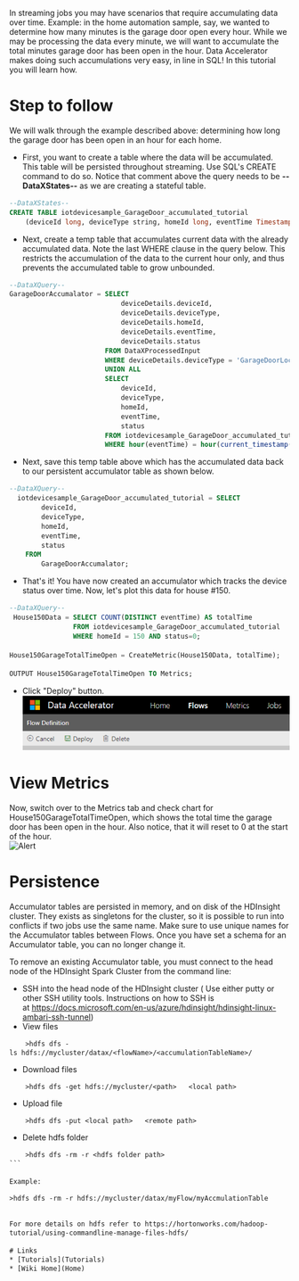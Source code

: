 In streaming jobs you may have scenarios that require accumulating data over time. Example: in the home automation sample, say, we wanted to determine how many minutes is the garage door open every hour. While we may be processing the data every minute, we will want to accumulate the total minutes garage door has been open in the hour. Data Accelerator makes doing such accumulations very easy, in line in SQL! In this tutorial you will learn how.

# Step to follow
We will walk through the example described above: determining how long the garage door has been open in an hour for each home. 

- First, you want to create a table where the data will be accumulated. This table will be persisted throughout streaming. Use SQL's CREATE command to do so. Notice that comment above the query needs to be **--DataXStates--** as we are creating a stateful table.

```sql
--DataXStates--
CREATE TABLE iotdevicesample_GarageDoor_accumulated_tutorial
    (deviceId long, deviceType string, homeId long, eventTime Timestamp, status long);
``` 

- Next, create a temp table that accumulates current data with the already accumulated data. Note the last WHERE clause in the query below. This restricts the accumulation of the data to the current hour only, and thus prevents the accumulated table to grow unbounded. 

```sql
--DataXQuery--
GarageDoorAccumalator = SELECT 
                            deviceDetails.deviceId,
                            deviceDetails.deviceType,
                            deviceDetails.homeId,
                            deviceDetails.eventTime,
                            deviceDetails.status
                        FROM DataXProcessedInput
                        WHERE deviceDetails.deviceType = 'GarageDoorLock'
                        UNION ALL
                        SELECT 
                            deviceId,
                            deviceType,
                            homeId,
                            eventTime,
                            status
                        FROM iotdevicesample_GarageDoor_accumulated_tutorial
                        WHERE hour(eventTime) = hour(current_timestamp());
```

- Next, save this temp table above which has the accumulated data back to our persistent accumulator table as shown below.

```sql
--DataXQuery--
  iotdevicesample_GarageDoor_accumulated_tutorial = SELECT
        deviceId,
        deviceType,
        homeId,
        eventTime,
        status  
    FROM
        GarageDoorAccumalator;
```

- That's it! You have now created an accumulator which tracks the device status over time. Now, let's plot this data for house #150. 

```sql
--DataXQuery--
 House150Data = SELECT COUNT(DISTINCT eventTime) AS totalTime                   
                FROM iotdevicesample_GarageDoor_accumulated_tutorial
                WHERE homeId = 150 AND status=0;

House150GarageTotalTimeOpen = CreateMetric(House150Data, totalTime);

OUTPUT House150GarageTotalTimeOpen TO Metrics;
```

- Click "Deploy" button. <br/>
 ![Deploy](./tutorials/images/Deploy.PNG)

# View Metrics
Now, switch over to the Metrics tab and check chart for House150GarageTotalTimeOpen, which shows the total time the garage door has been open in the hour. Also notice, that it will reset to 0 at the start of the hour. <br/>
 ![Alert](./tutorials/images/accumulatorchart.PNG)

# Persistence
Accumulator tables are persisted in memory, and on disk of the HDInsight cluster.  They exists as singletons for the cluster, so it is possible to run into conflicts if two jobs use the same name.  Make sure to use unique names for the Accumulator tables between Flows. Once you have set a schema for an Accumulator table, you can no longer change it.

To remove an existing Accumulator table, you must connect to the head node of the HDInsight Spark Cluster from the command line:
 - SSH into the head node of the HDInsight cluster ( Use either putty or other SSH utility tools. Instructions on how to SSH is at https://docs.microsoft.com/en-us/azure/hdinsight/hdinsight-linux-ambari-ssh-tunnel)
 - View files
```
	>hdfs dfs -ls hdfs://mycluster/datax/<flowName>/<accumulationTableName>/
```
 - Download files
```
	>hdfs dfs -get hdfs://mycluster/<path>   <local path>
```
 - Upload file
```
	>hdfs dfs -put <local path>   <remote path>
```

 - Delete hdfs folder
```
	>hdfs dfs -rm -r <hdfs folder path>
```	 

Example:
```
	>hdfs dfs -rm -r hdfs://mycluster/datax/myFlow/myAccmulationTable
```

For more details on hdfs refer to https://hortonworks.com/hadoop-tutorial/using-commandline-manage-files-hdfs/

# Links
* [Tutorials](Tutorials)
* [Wiki Home](Home) 